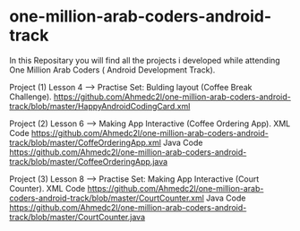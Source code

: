 # one-million-arab-coders-android-track

In this Repositary you will find all the projects i developed 
while attending One Million Arab Coders ( Android Development Track).

Project (1) Lesson 4 --> Practise Set: Bulding layout (Coffee Break Challenge).
https://github.com/Ahmedc2l/one-million-arab-coders-android-track/blob/master/HappyAndroidCodingCard.xml

Project (2) Lesson 6 --> Making App Interactive (Coffee Ordering App).
XML Code https://github.com/Ahmedc2l/one-million-arab-coders-android-track/blob/master/CoffeOrderingApp.xml
Java Code https://github.com/Ahmedc2l/one-million-arab-coders-android-track/blob/master/CoffeeOrderingApp.java

Project (3) Lesson 8 --> Practise Set: Making App Interactive (Court Counter).
XML Code https://github.com/Ahmedc2l/one-million-arab-coders-android-track/blob/master/CourtCounter.xml
Java Code https://github.com/Ahmedc2l/one-million-arab-coders-android-track/blob/master/CourtCounter.java
